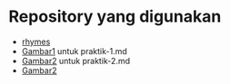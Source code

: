 # Repository yang digunakan #

* [rhymes](https://github.com/MegaOktavian/rhymes)
* [Gambar1](https://github.com/MegaOktavian/rhymes/tree/master/Gambar1) untuk praktik-1.md
* [Gambar2](https://github.com/MegaOktavian/rhymes/tree/master/Gambar2) untuk praktik-2.md
* [Gambar2](https://github.com/hallo-team/magang)
